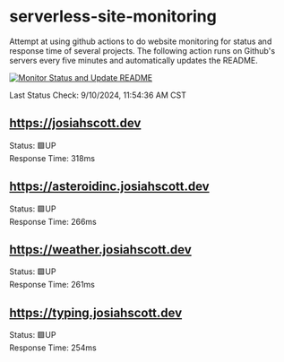# serverless-site-monitoring
Attempt at using github actions to do website monitoring for status and response time of several projects. The following action runs on Github's servers every five minutes and automatically updates the README.  

[![Monitor Status and Update README](https://github.com/JosiahSco/serverless-site-monitoring/actions/workflows/monitor.yaml/badge.svg)](https://github.com/JosiahSco/serverless-site-monitoring/actions/workflows/monitor.yaml)

Last Status Check: 9/10/2024, 11:54:36 AM CST

## https://josiahscott.dev
Status: 🟩UP  
Response Time: 318ms

## https://asteroidinc.josiahscott.dev
Status: 🟩UP  
Response Time: 266ms

## https://weather.josiahscott.dev
Status: 🟩UP  
Response Time: 261ms

## https://typing.josiahscott.dev
Status: 🟩UP  
Response Time: 254ms


